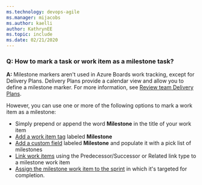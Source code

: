 ```yaml
---
ms.technology: devops-agile
ms.manager: mijacobs
ms.author: kaelli
author: KathrynEE
ms.topic: include
ms.date: 02/21/2020
---
```


<a id="milestone" /> 


### Q: How to mark a task or work item as a milestone task?

**A:** Milestone markers aren't used in Azure Boards work tracking, except for Delivery Plans. Delivery Plans provide a calendar view and allow you to define a milestone marker. For more information, see [Review team Delivery Plans](/azure/devops/boards/plans/review-team-plans).

However, you can use one or more of the following options to mark a work item as a milestone:

- Simply prepend or append the word **Milestone** in the title of your work item
- [Add a work item tag](/azure/devops/boards/queries/add-tags-to-work-items) labeled **Milestone**
- [Add a custom field](/azure/devops/organizations/settings/work/customize-process-field) labeled **Milestone** and populate it with a pick list of milestones
- [Link work items](/azure/devops/boards/backlogs/add-link) using the Predecessor/Successor or Related link type to a milestone work item
- [Assign the milestone work item to the sprint](/azure/devops/boards/sprints/assign-work-sprint) in which it's targeted for completion.
